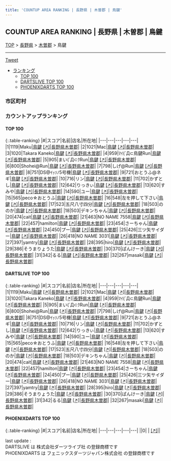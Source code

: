 ```yaml
---
title: 'COUNTUP AREA RANKING | 長野県 | 木曽郡 | 鳥鍵'
---
```

## COUNTUP AREA RANKING | 長野県 | 木曽郡 | 鳥鍵

[TOP](/darts/rank/) > [長野県](/darts/rank/長野県/) > [木曽郡](/darts/rank/長野県/木曽郡/) > 鳥鍵

___

<a href="https://twitter.com/share?ref_src=twsrc%5Etfw" data-text="COUNTUP AREA RANKING | 長野県木曽郡鳥鍵" class="twitter-share-button" data-hashtags="DARTSLIVE,PHOENIXDARTS,darts,ダーツ" data-show-count="false">Tweet</a>

* [ランキング](#カウントアップランキング)
    * [TOP 100](#top-100)
    * [DARTSLIVE TOP 100](#dartslive-top-100)
    * [PHOENIXDARTS TOP 100](#phoenixdarts-top-100)

### 市区町村

<ul>

</ul>

### カウントアップランキング

#### TOP 100



{:.table-ranking}
|#|スコア|名前|店名|所在地|
|---|---|---|---|---|
|1|1119|<span class="rank-name-dl">Maku</span>|<a href="/darts/rank/shops/efeb0cf905b031a25f9f3321c1147265.html">鳥鍵</a> <a href="https://search.dartslive.com/jp/shop/efeb0cf905b031a25f9f3321c1147265">[↗]</a>|<a href="/darts/rank/長野県/木曽郡">長野県木曽郡</a>|
|2|1021|<span class="rank-name-dl">Mac</span>|<a href="/darts/rank/shops/efeb0cf905b031a25f9f3321c1147265.html">鳥鍵</a> <a href="https://search.dartslive.com/jp/shop/efeb0cf905b031a25f9f3321c1147265">[↗]</a>|<a href="/darts/rank/長野県/木曽郡">長野県木曽郡</a>|
|3|1020|<span class="rank-name-dl">Takara Kaneko</span>|<a href="/darts/rank/shops/efeb0cf905b031a25f9f3321c1147265.html">鳥鍵</a> <a href="https://search.dartslive.com/jp/shop/efeb0cf905b031a25f9f3321c1147265">[↗]</a>|<a href="/darts/rank/長野県/木曽郡">長野県木曽郡</a>|
|4|959|<span class="rank-name-dl">ﾏｲ(´Д⊂鳥鍵Run</span>|<a href="/darts/rank/shops/efeb0cf905b031a25f9f3321c1147265.html">鳥鍵</a> <a href="https://search.dartslive.com/jp/shop/efeb0cf905b031a25f9f3321c1147265">[↗]</a>|<a href="/darts/rank/長野県/木曽郡">長野県木曽郡</a>|
|5|905|<span class="rank-name-dl">まい(´Д⊂ｸRun</span>|<a href="/darts/rank/shops/efeb0cf905b031a25f9f3321c1147265.html">鳥鍵</a> <a href="https://search.dartslive.com/jp/shop/efeb0cf905b031a25f9f3321c1147265">[↗]</a>|<a href="/darts/rank/長野県/木曽郡">長野県木曽郡</a>|
|6|800|<span class="rank-name-dl">Shohei@Run</span>|<a href="/darts/rank/shops/efeb0cf905b031a25f9f3321c1147265.html">鳥鍵</a> <a href="https://search.dartslive.com/jp/shop/efeb0cf905b031a25f9f3321c1147265">[↗]</a>|<a href="/darts/rank/長野県/木曽郡">長野県木曽郡</a>|
|7|798|<span class="rank-name-dl">しげ@Run</span>|<a href="/darts/rank/shops/efeb0cf905b031a25f9f3321c1147265.html">鳥鍵</a> <a href="https://search.dartslive.com/jp/shop/efeb0cf905b031a25f9f3321c1147265">[↗]</a>|<a href="/darts/rank/長野県/木曽郡">長野県木曽郡</a>|
|8|751|<span class="rank-name-dl">DS@ｲｯｿﾉ5号機</span>|<a href="/darts/rank/shops/efeb0cf905b031a25f9f3321c1147265.html">鳥鍵</a> <a href="https://search.dartslive.com/jp/shop/efeb0cf905b031a25f9f3321c1147265">[↗]</a>|<a href="/darts/rank/長野県/木曽郡">長野県木曽郡</a>|
|9|721|<span class="rank-name-dl">おとうふ@ネギ</span>|<a href="/darts/rank/shops/efeb0cf905b031a25f9f3321c1147265.html">鳥鍵</a> <a href="https://search.dartslive.com/jp/shop/efeb0cf905b031a25f9f3321c1147265">[↗]</a>|<a href="/darts/rank/長野県/木曽郡">長野県木曽郡</a>|
|10|716|<span class="rank-name-dl">リン</span>|<a href="/darts/rank/shops/efeb0cf905b031a25f9f3321c1147265.html">鳥鍵</a> <a href="https://search.dartslive.com/jp/shop/efeb0cf905b031a25f9f3321c1147265">[↗]</a>|<a href="/darts/rank/長野県/木曽郡">長野県木曽郡</a>|
|11|702|<span class="rank-name-dl">かずとし</span>|<a href="/darts/rank/shops/efeb0cf905b031a25f9f3321c1147265.html">鳥鍵</a> <a href="https://search.dartslive.com/jp/shop/efeb0cf905b031a25f9f3321c1147265">[↗]</a>|<a href="/darts/rank/長野県/木曽郡">長野県木曽郡</a>|
|12|642|<span class="rank-name-dl">りっきぃ</span>|<a href="/darts/rank/shops/efeb0cf905b031a25f9f3321c1147265.html">鳥鍵</a> <a href="https://search.dartslive.com/jp/shop/efeb0cf905b031a25f9f3321c1147265">[↗]</a>|<a href="/darts/rank/長野県/木曽郡">長野県木曽郡</a>|
|13|620|<span class="rank-name-dl">すみや</span>|<a href="/darts/rank/shops/efeb0cf905b031a25f9f3321c1147265.html">鳥鍵</a> <a href="https://search.dartslive.com/jp/shop/efeb0cf905b031a25f9f3321c1147265">[↗]</a>|<a href="/darts/rank/長野県/木曽郡">長野県木曽郡</a>|
|14|590|<span class="rank-name-dl">ユー</span>|<a href="/darts/rank/shops/efeb0cf905b031a25f9f3321c1147265.html">鳥鍵</a> <a href="https://search.dartslive.com/jp/shop/efeb0cf905b031a25f9f3321c1147265">[↗]</a>|<a href="/darts/rank/長野県/木曽郡">長野県木曽郡</a>|
|15|565|<span class="rank-name-dl">peco☆おとうふ</span>|<a href="/darts/rank/shops/efeb0cf905b031a25f9f3321c1147265.html">鳥鍵</a> <a href="https://search.dartslive.com/jp/shop/efeb0cf905b031a25f9f3321c1147265">[↗]</a>|<a href="/darts/rank/長野県/木曽郡">長野県木曽郡</a>|
|16|548|<span class="rank-name-dl">左を押して下さい</span>|<a href="/darts/rank/shops/efeb0cf905b031a25f9f3321c1147265.html">鳥鍵</a> <a href="https://search.dartslive.com/jp/shop/efeb0cf905b031a25f9f3321c1147265">[↗]</a>|<a href="/darts/rank/長野県/木曽郡">長野県木曽郡</a>|
|17|523|<span class="rank-name-dl">五尺八寸四分</span>|<a href="/darts/rank/shops/efeb0cf905b031a25f9f3321c1147265.html">鳥鍵</a> <a href="https://search.dartslive.com/jp/shop/efeb0cf905b031a25f9f3321c1147265">[↗]</a>|<a href="/darts/rank/長野県/木曽郡">長野県木曽郡</a>|
|18|503|<span class="rank-name-dl">ののか</span>|<a href="/darts/rank/shops/efeb0cf905b031a25f9f3321c1147265.html">鳥鍵</a> <a href="https://search.dartslive.com/jp/shop/efeb0cf905b031a25f9f3321c1147265">[↗]</a>|<a href="/darts/rank/長野県/木曽郡">長野県木曽郡</a>|
|18|503|<span class="rank-name-dl">デキンちゃん</span>|<a href="/darts/rank/shops/efeb0cf905b031a25f9f3321c1147265.html">鳥鍵</a> <a href="https://search.dartslive.com/jp/shop/efeb0cf905b031a25f9f3321c1147265">[↗]</a>|<a href="/darts/rank/長野県/木曽郡">長野県木曽郡</a>|
|20|474|<span class="rank-name-dl">cait</span>|<a href="/darts/rank/shops/efeb0cf905b031a25f9f3321c1147265.html">鳥鍵</a> <a href="https://search.dartslive.com/jp/shop/efeb0cf905b031a25f9f3321c1147265">[↗]</a>|<a href="/darts/rank/長野県/木曽郡">長野県木曽郡</a>|
|21|463|<span class="rank-name-dl">NO NAME 7558</span>|<a href="/darts/rank/shops/efeb0cf905b031a25f9f3321c1147265.html">鳥鍵</a> <a href="https://search.dartslive.com/jp/shop/efeb0cf905b031a25f9f3321c1147265">[↗]</a>|<a href="/darts/rank/長野県/木曽郡">長野県木曽郡</a>|
|22|457|<span class="rank-name-dl">hamilton</span>|<a href="/darts/rank/shops/efeb0cf905b031a25f9f3321c1147265.html">鳥鍵</a> <a href="https://search.dartslive.com/jp/shop/efeb0cf905b031a25f9f3321c1147265">[↗]</a>|<a href="/darts/rank/長野県/木曽郡">長野県木曽郡</a>|
|23|454|<span class="rank-name-dl">さーちゃん</span>|<a href="/darts/rank/shops/efeb0cf905b031a25f9f3321c1147265.html">鳥鍵</a> <a href="https://search.dartslive.com/jp/shop/efeb0cf905b031a25f9f3321c1147265">[↗]</a>|<a href="/darts/rank/長野県/木曽郡">長野県木曽郡</a>|
|24|450|<span class="rank-name-dl">プー</span>|<a href="/darts/rank/shops/efeb0cf905b031a25f9f3321c1147265.html">鳥鍵</a> <a href="https://search.dartslive.com/jp/shop/efeb0cf905b031a25f9f3321c1147265">[↗]</a>|<a href="/darts/rank/長野県/木曽郡">長野県木曽郡</a>|
|25|426|<span class="rank-name-dl">三ツ矢サイダー</span>|<a href="/darts/rank/shops/efeb0cf905b031a25f9f3321c1147265.html">鳥鍵</a> <a href="https://search.dartslive.com/jp/shop/efeb0cf905b031a25f9f3321c1147265">[↗]</a>|<a href="/darts/rank/長野県/木曽郡">長野県木曽郡</a>|
|26|418|<span class="rank-name-dl">NO NAME 3031</span>|<a href="/darts/rank/shops/efeb0cf905b031a25f9f3321c1147265.html">鳥鍵</a> <a href="https://search.dartslive.com/jp/shop/efeb0cf905b031a25f9f3321c1147265">[↗]</a>|<a href="/darts/rank/長野県/木曽郡">長野県木曽郡</a>|
|27|397|<span class="rank-name-dl">yamtry</span>|<a href="/darts/rank/shops/efeb0cf905b031a25f9f3321c1147265.html">鳥鍵</a> <a href="https://search.dartslive.com/jp/shop/efeb0cf905b031a25f9f3321c1147265">[↗]</a>|<a href="/darts/rank/長野県/木曽郡">長野県木曽郡</a>|
|28|395|<span class="rank-name-dl">hiro</span>|<a href="/darts/rank/shops/efeb0cf905b031a25f9f3321c1147265.html">鳥鍵</a> <a href="https://search.dartslive.com/jp/shop/efeb0cf905b031a25f9f3321c1147265">[↗]</a>|<a href="/darts/rank/長野県/木曽郡">長野県木曽郡</a>|
|29|386|<span class="rank-name-dl">そうまりょうた</span>|<a href="/darts/rank/shops/efeb0cf905b031a25f9f3321c1147265.html">鳥鍵</a> <a href="https://search.dartslive.com/jp/shop/efeb0cf905b031a25f9f3321c1147265">[↗]</a>|<a href="/darts/rank/長野県/木曽郡">長野県木曽郡</a>|
|30|370|<span class="rank-name-dl">ぱんけーき</span>|<a href="/darts/rank/shops/efeb0cf905b031a25f9f3321c1147265.html">鳥鍵</a> <a href="https://search.dartslive.com/jp/shop/efeb0cf905b031a25f9f3321c1147265">[↗]</a>|<a href="/darts/rank/長野県/木曽郡">長野県木曽郡</a>|
|31|342|<span class="rank-name-dl">るる</span>|<a href="/darts/rank/shops/efeb0cf905b031a25f9f3321c1147265.html">鳥鍵</a> <a href="https://search.dartslive.com/jp/shop/efeb0cf905b031a25f9f3321c1147265">[↗]</a>|<a href="/darts/rank/長野県/木曽郡">長野県木曽郡</a>|
|32|267|<span class="rank-name-dl">masaki</span>|<a href="/darts/rank/shops/efeb0cf905b031a25f9f3321c1147265.html">鳥鍵</a> <a href="https://search.dartslive.com/jp/shop/efeb0cf905b031a25f9f3321c1147265">[↗]</a>|<a href="/darts/rank/長野県/木曽郡">長野県木曽郡</a>|


#### DARTSLIVE TOP 100



{:.table-ranking}
|#|スコア|名前|店名|所在地|
|---|---|---|---|---|
|1|1119|<span class="rank-name-dl">Maku</span>|<a href="/darts/rank/shops/efeb0cf905b031a25f9f3321c1147265.html">鳥鍵</a> <a href="https://search.dartslive.com/jp/shop/efeb0cf905b031a25f9f3321c1147265">[↗]</a>|<a href="/darts/rank/長野県/木曽郡">長野県木曽郡</a>|
|2|1021|<span class="rank-name-dl">Mac</span>|<a href="/darts/rank/shops/efeb0cf905b031a25f9f3321c1147265.html">鳥鍵</a> <a href="https://search.dartslive.com/jp/shop/efeb0cf905b031a25f9f3321c1147265">[↗]</a>|<a href="/darts/rank/長野県/木曽郡">長野県木曽郡</a>|
|3|1020|<span class="rank-name-dl">Takara Kaneko</span>|<a href="/darts/rank/shops/efeb0cf905b031a25f9f3321c1147265.html">鳥鍵</a> <a href="https://search.dartslive.com/jp/shop/efeb0cf905b031a25f9f3321c1147265">[↗]</a>|<a href="/darts/rank/長野県/木曽郡">長野県木曽郡</a>|
|4|959|<span class="rank-name-dl">ﾏｲ(´Д⊂鳥鍵Run</span>|<a href="/darts/rank/shops/efeb0cf905b031a25f9f3321c1147265.html">鳥鍵</a> <a href="https://search.dartslive.com/jp/shop/efeb0cf905b031a25f9f3321c1147265">[↗]</a>|<a href="/darts/rank/長野県/木曽郡">長野県木曽郡</a>|
|5|905|<span class="rank-name-dl">まい(´Д⊂ｸRun</span>|<a href="/darts/rank/shops/efeb0cf905b031a25f9f3321c1147265.html">鳥鍵</a> <a href="https://search.dartslive.com/jp/shop/efeb0cf905b031a25f9f3321c1147265">[↗]</a>|<a href="/darts/rank/長野県/木曽郡">長野県木曽郡</a>|
|6|800|<span class="rank-name-dl">Shohei@Run</span>|<a href="/darts/rank/shops/efeb0cf905b031a25f9f3321c1147265.html">鳥鍵</a> <a href="https://search.dartslive.com/jp/shop/efeb0cf905b031a25f9f3321c1147265">[↗]</a>|<a href="/darts/rank/長野県/木曽郡">長野県木曽郡</a>|
|7|798|<span class="rank-name-dl">しげ@Run</span>|<a href="/darts/rank/shops/efeb0cf905b031a25f9f3321c1147265.html">鳥鍵</a> <a href="https://search.dartslive.com/jp/shop/efeb0cf905b031a25f9f3321c1147265">[↗]</a>|<a href="/darts/rank/長野県/木曽郡">長野県木曽郡</a>|
|8|751|<span class="rank-name-dl">DS@ｲｯｿﾉ5号機</span>|<a href="/darts/rank/shops/efeb0cf905b031a25f9f3321c1147265.html">鳥鍵</a> <a href="https://search.dartslive.com/jp/shop/efeb0cf905b031a25f9f3321c1147265">[↗]</a>|<a href="/darts/rank/長野県/木曽郡">長野県木曽郡</a>|
|9|721|<span class="rank-name-dl">おとうふ@ネギ</span>|<a href="/darts/rank/shops/efeb0cf905b031a25f9f3321c1147265.html">鳥鍵</a> <a href="https://search.dartslive.com/jp/shop/efeb0cf905b031a25f9f3321c1147265">[↗]</a>|<a href="/darts/rank/長野県/木曽郡">長野県木曽郡</a>|
|10|716|<span class="rank-name-dl">リン</span>|<a href="/darts/rank/shops/efeb0cf905b031a25f9f3321c1147265.html">鳥鍵</a> <a href="https://search.dartslive.com/jp/shop/efeb0cf905b031a25f9f3321c1147265">[↗]</a>|<a href="/darts/rank/長野県/木曽郡">長野県木曽郡</a>|
|11|702|<span class="rank-name-dl">かずとし</span>|<a href="/darts/rank/shops/efeb0cf905b031a25f9f3321c1147265.html">鳥鍵</a> <a href="https://search.dartslive.com/jp/shop/efeb0cf905b031a25f9f3321c1147265">[↗]</a>|<a href="/darts/rank/長野県/木曽郡">長野県木曽郡</a>|
|12|642|<span class="rank-name-dl">りっきぃ</span>|<a href="/darts/rank/shops/efeb0cf905b031a25f9f3321c1147265.html">鳥鍵</a> <a href="https://search.dartslive.com/jp/shop/efeb0cf905b031a25f9f3321c1147265">[↗]</a>|<a href="/darts/rank/長野県/木曽郡">長野県木曽郡</a>|
|13|620|<span class="rank-name-dl">すみや</span>|<a href="/darts/rank/shops/efeb0cf905b031a25f9f3321c1147265.html">鳥鍵</a> <a href="https://search.dartslive.com/jp/shop/efeb0cf905b031a25f9f3321c1147265">[↗]</a>|<a href="/darts/rank/長野県/木曽郡">長野県木曽郡</a>|
|14|590|<span class="rank-name-dl">ユー</span>|<a href="/darts/rank/shops/efeb0cf905b031a25f9f3321c1147265.html">鳥鍵</a> <a href="https://search.dartslive.com/jp/shop/efeb0cf905b031a25f9f3321c1147265">[↗]</a>|<a href="/darts/rank/長野県/木曽郡">長野県木曽郡</a>|
|15|565|<span class="rank-name-dl">peco☆おとうふ</span>|<a href="/darts/rank/shops/efeb0cf905b031a25f9f3321c1147265.html">鳥鍵</a> <a href="https://search.dartslive.com/jp/shop/efeb0cf905b031a25f9f3321c1147265">[↗]</a>|<a href="/darts/rank/長野県/木曽郡">長野県木曽郡</a>|
|16|548|<span class="rank-name-dl">左を押して下さい</span>|<a href="/darts/rank/shops/efeb0cf905b031a25f9f3321c1147265.html">鳥鍵</a> <a href="https://search.dartslive.com/jp/shop/efeb0cf905b031a25f9f3321c1147265">[↗]</a>|<a href="/darts/rank/長野県/木曽郡">長野県木曽郡</a>|
|17|523|<span class="rank-name-dl">五尺八寸四分</span>|<a href="/darts/rank/shops/efeb0cf905b031a25f9f3321c1147265.html">鳥鍵</a> <a href="https://search.dartslive.com/jp/shop/efeb0cf905b031a25f9f3321c1147265">[↗]</a>|<a href="/darts/rank/長野県/木曽郡">長野県木曽郡</a>|
|18|503|<span class="rank-name-dl">ののか</span>|<a href="/darts/rank/shops/efeb0cf905b031a25f9f3321c1147265.html">鳥鍵</a> <a href="https://search.dartslive.com/jp/shop/efeb0cf905b031a25f9f3321c1147265">[↗]</a>|<a href="/darts/rank/長野県/木曽郡">長野県木曽郡</a>|
|18|503|<span class="rank-name-dl">デキンちゃん</span>|<a href="/darts/rank/shops/efeb0cf905b031a25f9f3321c1147265.html">鳥鍵</a> <a href="https://search.dartslive.com/jp/shop/efeb0cf905b031a25f9f3321c1147265">[↗]</a>|<a href="/darts/rank/長野県/木曽郡">長野県木曽郡</a>|
|20|474|<span class="rank-name-dl">cait</span>|<a href="/darts/rank/shops/efeb0cf905b031a25f9f3321c1147265.html">鳥鍵</a> <a href="https://search.dartslive.com/jp/shop/efeb0cf905b031a25f9f3321c1147265">[↗]</a>|<a href="/darts/rank/長野県/木曽郡">長野県木曽郡</a>|
|21|463|<span class="rank-name-dl">NO NAME 7558</span>|<a href="/darts/rank/shops/efeb0cf905b031a25f9f3321c1147265.html">鳥鍵</a> <a href="https://search.dartslive.com/jp/shop/efeb0cf905b031a25f9f3321c1147265">[↗]</a>|<a href="/darts/rank/長野県/木曽郡">長野県木曽郡</a>|
|22|457|<span class="rank-name-dl">hamilton</span>|<a href="/darts/rank/shops/efeb0cf905b031a25f9f3321c1147265.html">鳥鍵</a> <a href="https://search.dartslive.com/jp/shop/efeb0cf905b031a25f9f3321c1147265">[↗]</a>|<a href="/darts/rank/長野県/木曽郡">長野県木曽郡</a>|
|23|454|<span class="rank-name-dl">さーちゃん</span>|<a href="/darts/rank/shops/efeb0cf905b031a25f9f3321c1147265.html">鳥鍵</a> <a href="https://search.dartslive.com/jp/shop/efeb0cf905b031a25f9f3321c1147265">[↗]</a>|<a href="/darts/rank/長野県/木曽郡">長野県木曽郡</a>|
|24|450|<span class="rank-name-dl">プー</span>|<a href="/darts/rank/shops/efeb0cf905b031a25f9f3321c1147265.html">鳥鍵</a> <a href="https://search.dartslive.com/jp/shop/efeb0cf905b031a25f9f3321c1147265">[↗]</a>|<a href="/darts/rank/長野県/木曽郡">長野県木曽郡</a>|
|25|426|<span class="rank-name-dl">三ツ矢サイダー</span>|<a href="/darts/rank/shops/efeb0cf905b031a25f9f3321c1147265.html">鳥鍵</a> <a href="https://search.dartslive.com/jp/shop/efeb0cf905b031a25f9f3321c1147265">[↗]</a>|<a href="/darts/rank/長野県/木曽郡">長野県木曽郡</a>|
|26|418|<span class="rank-name-dl">NO NAME 3031</span>|<a href="/darts/rank/shops/efeb0cf905b031a25f9f3321c1147265.html">鳥鍵</a> <a href="https://search.dartslive.com/jp/shop/efeb0cf905b031a25f9f3321c1147265">[↗]</a>|<a href="/darts/rank/長野県/木曽郡">長野県木曽郡</a>|
|27|397|<span class="rank-name-dl">yamtry</span>|<a href="/darts/rank/shops/efeb0cf905b031a25f9f3321c1147265.html">鳥鍵</a> <a href="https://search.dartslive.com/jp/shop/efeb0cf905b031a25f9f3321c1147265">[↗]</a>|<a href="/darts/rank/長野県/木曽郡">長野県木曽郡</a>|
|28|395|<span class="rank-name-dl">hiro</span>|<a href="/darts/rank/shops/efeb0cf905b031a25f9f3321c1147265.html">鳥鍵</a> <a href="https://search.dartslive.com/jp/shop/efeb0cf905b031a25f9f3321c1147265">[↗]</a>|<a href="/darts/rank/長野県/木曽郡">長野県木曽郡</a>|
|29|386|<span class="rank-name-dl">そうまりょうた</span>|<a href="/darts/rank/shops/efeb0cf905b031a25f9f3321c1147265.html">鳥鍵</a> <a href="https://search.dartslive.com/jp/shop/efeb0cf905b031a25f9f3321c1147265">[↗]</a>|<a href="/darts/rank/長野県/木曽郡">長野県木曽郡</a>|
|30|370|<span class="rank-name-dl">ぱんけーき</span>|<a href="/darts/rank/shops/efeb0cf905b031a25f9f3321c1147265.html">鳥鍵</a> <a href="https://search.dartslive.com/jp/shop/efeb0cf905b031a25f9f3321c1147265">[↗]</a>|<a href="/darts/rank/長野県/木曽郡">長野県木曽郡</a>|
|31|342|<span class="rank-name-dl">るる</span>|<a href="/darts/rank/shops/efeb0cf905b031a25f9f3321c1147265.html">鳥鍵</a> <a href="https://search.dartslive.com/jp/shop/efeb0cf905b031a25f9f3321c1147265">[↗]</a>|<a href="/darts/rank/長野県/木曽郡">長野県木曽郡</a>|
|32|267|<span class="rank-name-dl">masaki</span>|<a href="/darts/rank/shops/efeb0cf905b031a25f9f3321c1147265.html">鳥鍵</a> <a href="https://search.dartslive.com/jp/shop/efeb0cf905b031a25f9f3321c1147265">[↗]</a>|<a href="/darts/rank/長野県/木曽郡">長野県木曽郡</a>|


#### PHOENIXDARTS TOP 100



{:.table-ranking}
|#|スコア|名前|店名|所在地|
|---|---|---|---|---|
||0|<span class="rank-name-dl"> </span>|<a href="/darts/rank/shops/.html"></a> <a href="">[↗]</a>|<a href="/darts/rank//"></a>|


<div class="footer border-top border-gray-light mt-5 pt-3 text-right text-gray">
    last update : <span style="font-weight: italic" id="foot_last_modified"></span><br />
    DARTSLIVE は 株式会社ダーツライブ社 の登録商標です<br />
    PHOENIXDARTS は フェニックスダーツジャパン株式会社 の登録商標です<br />
</div>

<script src="https://cdnjs.cloudflare.com/ajax/libs/jquery.tablesorter/2.31.3/js/jquery.tablesorter.min.js" integrity="sha512-qzgd5cYSZcosqpzpn7zF2ZId8f/8CHmFKZ8j7mU4OUXTNRd5g+ZHBPsgKEwoqxCtdQvExE5LprwwPAgoicguNg==" crossorigin="anonymous" referrerpolicy="no-referrer"></script>
<link rel="stylesheet" href="https://cdnjs.cloudflare.com/ajax/libs/jquery.tablesorter/2.31.3/css/theme.default.min.css" integrity="sha512-wghhOJkjQX0Lh3NSWvNKeZ0ZpNn+SPVXX1Qyc9OCaogADktxrBiBdKGDoqVUOyhStvMBmJQ8ZdMHiR3wuEq8+w==" crossorigin="anonymous" referrerpolicy="no-referrer" />
<script>
$(function() {
    $(".table-ranking").tablesorter({sortList:[[0, 0]]});
    $("#foot_last_modified").text(formatDate(new Date(document.lastModified), 'yyyy-MM-dd HH:mm:ss'));
});
</script>

<script async src="https://platform.twitter.com/widgets.js" charset="utf-8"></script>